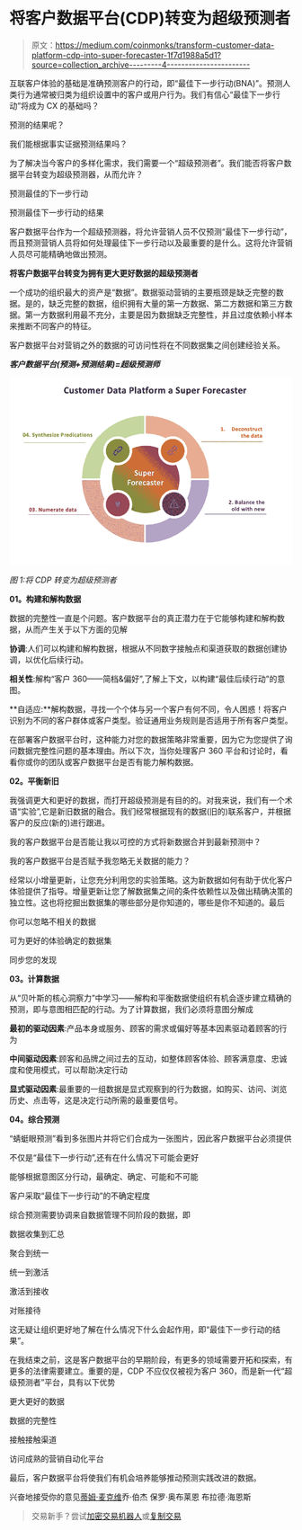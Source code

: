 # 将客户数据平台(CDP)转变为超级预测者

> 原文：<https://medium.com/coinmonks/transform-customer-data-platform-cdp-into-super-forecaster-1f7d1988a5d1?source=collection_archive---------4----------------------->

互联客户体验的基础是准确预测客户的行动，即“最佳下一步行动(BNA)”。预测人类行为通常被归类为组织设置中的客户或用户行为。我们有信心“最佳下一步行动”将成为 CX 的基础吗？

预测的结果呢？

我们能根据事实证据预测结果吗？

为了解决当今客户的多样化需求，我们需要一个“超级预测者”。我们能否将客户数据平台转变为超级预测器，从而允许？

预测最佳的下一步行动

预测最佳下一步行动的结果

客户数据平台作为一个超级预测器，将允许营销人员不仅预测“最佳下一步行动”，而且预测营销人员将如何处理最佳下一步行动以及最重要的是什么。这将允许营销人员尽可能精确地做出预测。

**将客户数据平台转变为拥有更大更好数据的超级预测者**

一个成功的组织最大的资产是“数据”。数据驱动营销的主要瓶颈是缺乏完整的数据。是的，缺乏完整的数据，组织拥有大量的第一方数据、第二方数据和第三方数据。第一方数据利用最不充分，主要是因为数据缺乏完整性，并且过度依赖小样本来推断不同客户的特征。

客户数据平台对营销之外的数据的可访问性将在不同数据集之间创建经验关系。

***客户数据平台(预测+预测结果)=超级预测师***

![](img/5fbf4819c91f695023ecaee49c7996e0.png)

*图 1:将 CDP 转变为超级预测者*

**01。构建和解构数据**

数据的完整性一直是个问题。客户数据平台的真正潜力在于它能够构建和解构数据，从而产生关于以下方面的见解

**协调**:人们可以构建和解构数据，根据从不同数字接触点和渠道获取的数据创建协调，以优化后续行动。

**相关性**:解构“客户 360——简档&偏好”,了解上下文，以构建“最佳后续行动”的意图。

**自适应:**解构数据，寻找一个个体与另一个客户有何不同，令人困惑！将客户识别为不同的客户群体或客户类型。验证通用业务规则是否适用于所有客户类型。

在部署客户数据平台时，这种能力对您的数据策略非常重要，因为它为您提供了询问数据完整性问题的基本理由。所以下次，当你处理客户 360 平台和讨论时，看看你或你的团队或客户数据平台是否有能力解构数据。

**02。平衡新旧**

我强调更大和更好的数据，而打开超级预测是有目的的。对我来说，我们有一个术语“实验”,它是新旧数据的融合。我们经常根据现有的数据(旧的)联系客户，并根据客户的反应(新的)进行跟进。

我的客户数据平台是否能让我以可控的方式将新数据合并到最新预测中？

我的客户数据平台是否赋予我忽略无关数据的能力？

经常以小增量更新，让您充分利用您的实验策略。这为新数据如何有助于优化客户体验提供了指导。增量更新让您了解数据集之间的条件依赖性以及做出精确决策的独立性。这也将挖掘出数据集的哪些部分是你知道的，哪些是你不知道的。最后

你可以忽略不相关的数据

可为更好的体验确定的数据集

同步您的发现

**03。计算数据**

从“贝叶斯的核心洞察力”中学习——解构和平衡数据使组织有机会逐步建立精确的预测，即与意图相匹配的行动。为了计算数据，我们必须将意图分解成

**最初的驱动因素**:产品本身或服务、顾客的需求或偏好等基本因素驱动着顾客的行为

**中间驱动因素**:顾客和品牌之间过去的互动，如整体顾客体验、顾客满意度、忠诚度和使用模式，可以帮助决定行动

**显式驱动因素**:最重要的一组数据是显式观察到的行为数据，如购买、访问、浏览历史、点击等，这是决定行动所需的最重要信号。

**04。综合预测**

“蜻蜓眼预测”看到多张图片并将它们合成为一张图片，因此客户数据平台必须提供

不仅是“最佳下一步行动”,还有在什么情况下可能会更好

能够根据意图区分行动，最确定、确定、可能和不可能

客户采取“最佳下一步行动”的不确定程度

综合预测需要协调来自数据管理不同阶段的数据，即

数据收集到汇总

聚合到统一

统一到激活

激活到接收

对账接待

这无疑让组织更好地了解在什么情况下什么会起作用，即“最佳下一步行动的结果”。

在我结束之前，这是客户数据平台的早期阶段，有更多的领域需要开拓和探索，有更多的法律需要建立。重要的是，CDP 不应仅仅被视为客户 360，而是新一代“超级预测者”平台，具有以下优势

更大更好的数据

数据的完整性

接触接触渠道

访问成熟的营销自动化平台

最后，客户数据平台将使我们有机会培养能够推动预测实践改进的数据。

兴奋地接受你的意见[蒂姆·麦克维](https://medium.com/u/7421f19f3267?source=post_page-----1f7d1988a5d1--------------------------------)乔·伯杰 保罗·奥布莱恩 布拉德·海恩斯

> 交易新手？尝试[加密交易机器人](/coinmonks/crypto-trading-bot-c2ffce8acb2a)或[复制交易](/coinmonks/top-10-crypto-copy-trading-platforms-for-beginners-d0c37c7d698c)